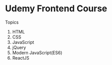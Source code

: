 # Udemy Frontend Course
Topics
1) HTML
2) CSS
3) JavaScript
4) jQuery
5) Modern JavaScript(ES6)
6) ReactJS
